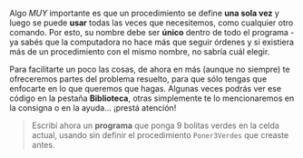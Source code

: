 Algo _MUY_ importante es que un procedimiento se define **una sola vez** y luego se puede **usar** todas las veces que necesitemos, como cualquier otro comando. Por esto, su nombre debe ser **único** dentro de todo el programa - ya sabés que la computadora no hace más que seguir órdenes y si existiera más de un procedimiento con el mismo nombre, no sabría cuál elegir.

Para facilitarte un poco las cosas, de ahora en más (aunque no siempre) te ofreceremos partes del problema resuelto, para que sólo tengas que enfocarte en lo que queremos que hagas. Algunas veces podrás ver ese código en la pestaña **Biblioteca**, otras simplemente te lo mencionaremos en la consigna o en la ayuda... ¡prestá atención!

> Escribí ahora un **programa** que ponga 9 bolitas verdes en la celda actual, usando sin definir el procedimiento `Poner3Verdes` que creaste antes.